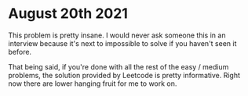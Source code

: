 # August 20th 2021
This problem is pretty insane. I would never ask someone this in an interview because it's next to impossible to 
solve if you haven't seen it before.

That being said, if you're done with all the rest of the easy / medium problems, the solution provided by Leetcode 
is pretty informative. Right now there are lower hanging fruit for me to work on.